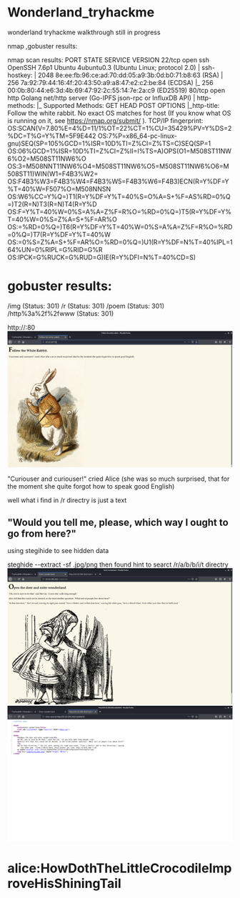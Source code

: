 # Wonderland_tryhackme
wonderland tryhackme walkthrough still in progress

nmap ,gobuster results:

nmap scan results:
PORT   STATE SERVICE VERSION
22/tcp open  ssh     OpenSSH 7.6p1 Ubuntu 4ubuntu0.3 (Ubuntu Linux; protocol 2.0)
| ssh-hostkey: 
|   2048 8e:ee:fb:96:ce:ad:70:dd:05:a9:3b:0d:b0:71:b8:63 (RSA)
|   256 7a:92:79:44:16:4f:20:43:50:a9:a8:47:e2:c2:be:84 (ECDSA)
|_  256 00:0b:80:44:e6:3d:4b:69:47:92:2c:55:14:7e:2a:c9 (ED25519)
80/tcp open  http    Golang net/http server (Go-IPFS json-rpc or InfluxDB API)
| http-methods: 
|_  Supported Methods: GET HEAD POST OPTIONS
|_http-title: Follow the white rabbit.
No exact OS matches for host (If you know what OS is running on it, see https://nmap.org/submit/ ).
TCP/IP fingerprint:
OS:SCAN(V=7.80%E=4%D=11/1%OT=22%CT=1%CU=35429%PV=Y%DS=2%DC=T%G=Y%TM=5F9E442
OS:7%P=x86_64-pc-linux-gnu)SEQ(SP=105%GCD=1%ISR=10D%TI=Z%CI=Z%TS=C)SEQ(SP=1
OS:06%GCD=1%ISR=10D%TI=Z%CI=Z%II=I%TS=A)OPS(O1=M508ST11NW6%O2=M508ST11NW6%O
OS:3=M508NNT11NW6%O4=M508ST11NW6%O5=M508ST11NW6%O6=M508ST11)WIN(W1=F4B3%W2=
OS:F4B3%W3=F4B3%W4=F4B3%W5=F4B3%W6=F4B3)ECN(R=Y%DF=Y%T=40%W=F507%O=M508NNSN
OS:W6%CC=Y%Q=)T1(R=Y%DF=Y%T=40%S=O%A=S+%F=AS%RD=0%Q=)T2(R=N)T3(R=N)T4(R=Y%D
OS:F=Y%T=40%W=0%S=A%A=Z%F=R%O=%RD=0%Q=)T5(R=Y%DF=Y%T=40%W=0%S=Z%A=S+%F=AR%O
OS:=%RD=0%Q=)T6(R=Y%DF=Y%T=40%W=0%S=A%A=Z%F=R%O=%RD=0%Q=)T7(R=Y%DF=Y%T=40%W
OS:=0%S=Z%A=S+%F=AR%O=%RD=0%Q=)U1(R=Y%DF=N%T=40%IPL=164%UN=0%RIPL=G%RID=G%R
OS:IPCK=G%RUCK=G%RUD=G)IE(R=Y%DFI=N%T=40%CD=S)





gobuster results:
===============================================================
/img (Status: 301)
/r (Status: 301)
/poem (Status: 301)
/http%3a%2f%2fwww (Status: 301)



http://<ip>:80
  ![](port80.png)



"Curiouser and curiouser!" cried Alice 
(she was so much surprised, that for the moment she 
quite forgot how to speak good English)


well what i find in 
/r directry is just a text



## "Would you tell me, please, which way I ought to go from here?"

using stegihide to see hidden data 



steghide --extract -sf <img>.jpg/png
then found hint to searct /r/a/b/b/i/t directry
![](rabbit_directry.png)
![](found_credentials.png)
# alice:HowDothTheLittleCrocodileImproveHisShiningTail


